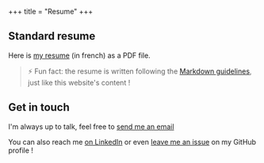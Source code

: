 +++
title = "Resume"
+++

## Standard resume

Here is [my resume](/fr-resume.pdf) (in french) as a PDF file.

> ⚡ Fun fact: the resume is written following the
> [Markdown guidelines](https://guides.github.com/features/mastering-markdown/),
> just like this website's content !

## Get in touch

I'm always up to talk, feel free to [send me an email](mailto:pro.pierre.bouillon@protonmail.com?subject=Hello%20from%20your%20website%20%21)

You can also reach me [on LinkedIn](https://www.linkedin.com/in/pierre-bouillon/)
or even [leave me an issue](https://github.com/pBouillon/pBouillon/issues/new) on my GitHub profile !
